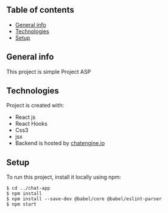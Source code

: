 



## Table of contents
* [General info](#general-info)
* [Technologies](#technologies)
* [Setup](#setup)

## General info
This project is simple Project ASP
## Technologies
Project is created with:
* React js
* React Hooks
* Css3
* jsx
* Backend is hosted by [chatengine.io](https://chatengine.io )

	
## Setup
To run this project, install it locally using npm:

```
$ cd ../chat-app
$ npm install
$ npm install --save-dev @babel/core @babel/eslint-parser
$ npm start
```

